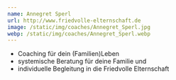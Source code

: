 ```yaml
---
name: Annegret Sperl
url: http://www.friedvolle-elternschaft.de
image: /static/img/coaches/Annegret_Sperl.jpg
webp: /static/img/coaches/Annegret_Sperl.webp
---
```


<ul><li>Coaching für dein (Familien)Leben</li><li>systemische Beratung für deine Familie und</li><li>individuelle Begleitung in die Friedvolle Elternschaft</li></ul>
